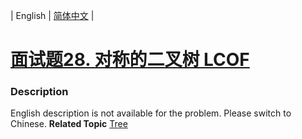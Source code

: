 | English | [简体中文](README.md) |

# [面试题28. 对称的二叉树  LCOF](https://leetcode-cn.com/problems/dui-cheng-de-er-cha-shu-lcof)
 ### Description
English description is not available for the problem. Please switch to Chinese.
**Related Topic**  [Tree](https://leetcode-cn.com/tag/tree) 